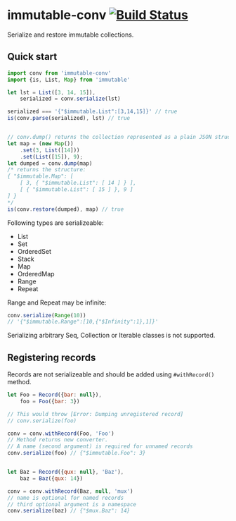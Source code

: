 # immutable-conv [![Build Status](https://travis-ci.org/thaumant/immutable-conv.svg?branch=master)](https://travis-ci.org/thaumant/immutable-conv)

Serialize and restore immutable collections.

## Quick start
```javascript
import conv from 'immutable-conv'
import {is, List, Map} from 'immutable'

let lst = List([3, 14, 15]),
    serialized = conv.serialize(lst)

serialized === '{"$immutable.List":[3,14,15]}' // true
is(conv.parse(serialized), lst) // true


// conv.dump() returns the collection represented as a plain JSON structure
let map = (new Map())
    .set(3, List([14]))
    .set(List([15]), 9);
let dumped = conv.dump(map)
/* returns the structure:
{ "$immutable.Map": [
    [ 3, { "$immutable.List": [ 14 ] } ],
    [ { "$immutable.List": [ 15 ] }, 9 ]
] }
*/
is(conv.restore(dumped), map) // true

```

Following types are serializeable:
- List
- Set
- OrderedSet
- Stack
- Map
- OrderedMap
- Range
- Repeat

Range and Repeat may be infinite:
```javascript
conv.serialize(Range(10))
// '{"$immutable.Range":[10,{"$Infinity":1},1]}'
```

Serializing arbitrary Seq, Collection or Iterable classes is not supported.

## Registering records
Records are not serializeable and should be added using `#withRecord()` method.
```javascript
let Foo = Record({bar: null}),
    foo = Foo({bar: 3})

// This would throw [Error: Dumping unregistered record]
// conv.serialize(foo)

conv = conv.withRecord(Foo, 'Foo')
// Method returns new converter.
// A name (second argument) is required for unnamed records
conv.serialize(foo) // {"$immutable.Foo": 3}


let Baz = Record({qux: null}, 'Baz'),
    baz = Baz({qux: 14})

conv = conv.withRecord(Baz, null, 'mux')
// name is optional for named records
// third optional argument is a namespace
conv.serialize(baz) // {"$mux.Baz": 14}
```
